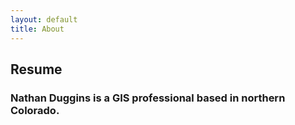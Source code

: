 ```yaml
---
layout: default
title: About
---
```


## Resume

### Nathan Duggins is a GIS professional based in northern Colorado.

